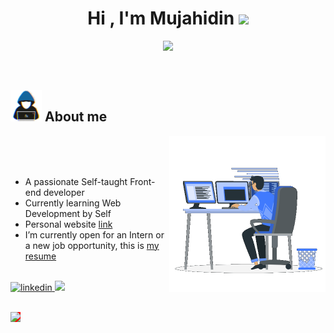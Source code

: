 
<h1 align="center"><b>Hi , I'm Mujahidin </b><img src="https://media.giphy.com/media/hvRJCLFzcasrR4ia7z/giphy.gif" width="35"></h1>

<p align="center">
 <img src="https://readme-typing-svg.herokuapp.com?font=Time+New+Roman&color=cyan&size=25&center=true&vCenter=true&width=600&height=100&lines=Self-taught+Front-End+Developer,;Web+Designer,; UI+/+UX+Designer,;Love+to+learn+new+stuffs..<3">
</p>
<br>
	
## <picture><img src = "https://github.com/0xAbdulKhalid/0xAbdulKhalid/raw/main/assets/mdImages/about_me.gif" width = 50px></picture> **About me**

<picture> <img align="right" src="https://github.com/0xAbdulKhalid/0xAbdulKhalid/raw/main/assets/mdImages/Right_Side.gif" width = 250px></picture>

<br>
<br>
<br>

- A passionate Self-taught Front-end developer
- Currently learning Web Development by Self
- Personal website [link](https://mujahidin.netlify.app)
- I’m currently open for an Intern or a new job opportunity, this is [my resume](https://www.canva.com/design/DAFX1V5VT_0/MHEZoNPdG-Drs8fCJYAqkQ/view?utm_content=DAFX1V5VT_0&utm_campaign=designshare&utm_medium=link&utm_source=publishsharelink)
<br>

<a href="[https://www.linkedin.com/in/mujahidin-8a5296242]" target="_blank">
<img src="https://img.shields.io/badge/linkedin &#8594;-%2300acee.svg?color=405DE6&style=for-the-badge&logo=linkedin&logoColor=white" alt=linkedin />
</a>
<a href="mailto:mujahidin28394@gmail.com" target="_blank">
<img src="https://img.shields.io/badge/gmail &#8594;-%23EA4335.svg?style=for-the-badge&logo=gmail&logoColor=white" t=mail  />
</a>
<br><br>

<img src="https://user-images.githubusercontent.com/73097560/115834477-dbab4500-a447-11eb-908a-139a6edaec5c.gif" style="background:red"><br><br>

<br>

